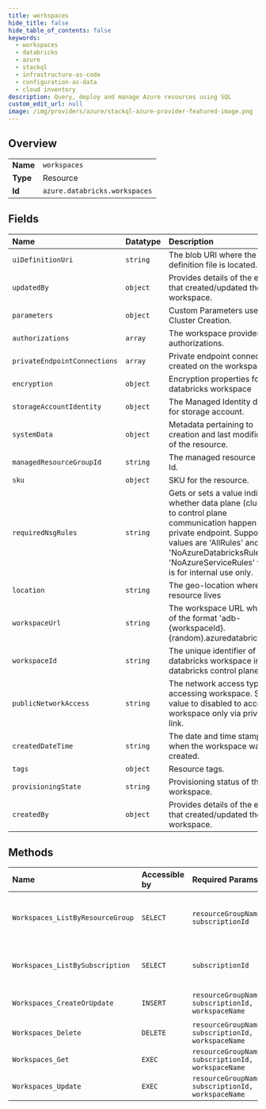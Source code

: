 ```yaml
---
title: workspaces
hide_title: false
hide_table_of_contents: false
keywords:
  - workspaces
  - databricks
  - azure    
  - stackql
  - infrastructure-as-code
  - configuration-as-data
  - cloud inventory
description: Query, deploy and manage Azure resources using SQL
custom_edit_url: null
image: /img/providers/azure/stackql-azure-provider-featured-image.png
---
```

  
    

## Overview
<table><tbody>
<tr><td><b>Name</b></td><td><code>workspaces</code></td></tr>
<tr><td><b>Type</b></td><td>Resource</td></tr>
<tr><td><b>Id</b></td><td><code>azure.databricks.workspaces</code></td></tr>
</tbody></table>

## Fields
| Name | Datatype | Description |
|:-----|:---------|:------------|
| `uiDefinitionUri` | `string` | The blob URI where the UI definition file is located. |
| `updatedBy` | `object` | Provides details of the entity that created/updated the workspace. |
| `parameters` | `object` | Custom Parameters used for Cluster Creation. |
| `authorizations` | `array` | The workspace provider authorizations. |
| `privateEndpointConnections` | `array` | Private endpoint connections created on the workspace |
| `encryption` | `object` | Encryption properties for databricks workspace |
| `storageAccountIdentity` | `object` | The Managed Identity details for storage account. |
| `systemData` | `object` | Metadata pertaining to creation and last modification of the resource. |
| `managedResourceGroupId` | `string` | The managed resource group Id. |
| `sku` | `object` | SKU for the resource. |
| `requiredNsgRules` | `string` | Gets or sets a value indicating whether data plane (clusters) to control plane communication happen over private endpoint. Supported values are 'AllRules' and 'NoAzureDatabricksRules'. 'NoAzureServiceRules' value is for internal use only. |
| `location` | `string` | The geo-location where the resource lives |
| `workspaceUrl` | `string` | The workspace URL which is of the format 'adb-{workspaceId}.{random}.azuredatabricks.net' |
| `workspaceId` | `string` | The unique identifier of the databricks workspace in databricks control plane. |
| `publicNetworkAccess` | `string` | The network access type for accessing workspace. Set value to disabled to access workspace only via private link. |
| `createdDateTime` | `string` | The date and time stamp when the workspace was created. |
| `tags` | `object` | Resource tags. |
| `provisioningState` | `string` | Provisioning status of the workspace. |
| `createdBy` | `object` | Provides details of the entity that created/updated the workspace. |
## Methods
| Name | Accessible by | Required Params | Description |
|:-----|:--------------|:----------------|:------------|
| `Workspaces_ListByResourceGroup` | `SELECT` | `resourceGroupName, subscriptionId` | Gets all the workspaces within a resource group. |
| `Workspaces_ListBySubscription` | `SELECT` | `subscriptionId` | Gets all the workspaces within a subscription. |
| `Workspaces_CreateOrUpdate` | `INSERT` | `resourceGroupName, subscriptionId, workspaceName` | Creates a new workspace. |
| `Workspaces_Delete` | `DELETE` | `resourceGroupName, subscriptionId, workspaceName` | Deletes the workspace. |
| `Workspaces_Get` | `EXEC` | `resourceGroupName, subscriptionId, workspaceName` | Gets the workspace. |
| `Workspaces_Update` | `EXEC` | `resourceGroupName, subscriptionId, workspaceName` | Updates a workspace. |
